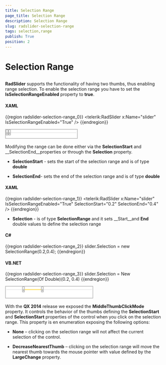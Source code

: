 ```yaml
---
title: Selection Range
page_title: Selection Range
description: Selection Range
slug: radslider-selection-range
tags: selection,range
publish: True
position: 2
---
```


# Selection Range



## 

__RadSlider__ supports the functionality of having two thumbs, thus enabling range selection. To enable the selection range you have to set the __IsSelectionRangeEnabled__ property to __true__.
        

#### __XAML__

{{region radslider-selection-range_0}}
	<telerik:RadSlider x:Name="slider" IsSelectionRangeEnabled="True" />
	{{endregion}}

![](images/radslider_features_default_range.png)

Modifying the range can be done either via the __SelectionStart__ and __SelectionEnd__properties or through the __Selection__ property.
        

* __SelectionStart__ - sets the start of the selection range and is of type __double__

* __SelectionEnd__- sets the end of the selection range and is of type __double__

#### __XAML__

{{region radslider-selection-range_1}}
	<telerik:RadSlider x:Name="slider" IsSelectionRangeEnabled="True" SelectionStart="0.2" SelectionEnd="0.4" />
	{{endregion}}



* __Selection__ - is of type __SelectionRange<double>__ and it sets __Start__and __End__ double values to define the selection range
            

#### __C#__

{{region radslider-selection-range_2}}
	slider.Selection = new SelectionRange<double>(0.2,0.4);
	{{endregion}}



#### __VB.NET__

{{region radslider-selection-range_3}}
	slider.Selection = New SelectionRange(Of Double)(0.2, 0.4)
	{{endregion}}

![](images/radslider_features_custom_range.png)

With the __QX 2014__ release we exposed the __MiddleThumbClickMode__ property. It controls the behavior of the thumbs defining the __SelectionStart__ and __SelectionStart__ properties of the control when you click on the selection range. This property is en enumeration exposing the following options:
        

* __None__ – clicking on the selection range will not affect the current selection of the control.
            

* __DecreaseNearestThumb__ – clicking on the selection range will move the nearest thumb towards the mouse pointer with value defined by the __LargeChange__ property.
            
